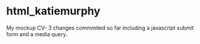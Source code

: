 # html_katiemurphy
My mockup CV-
3 changes commmited so far including a javascript submit form and a media query.
